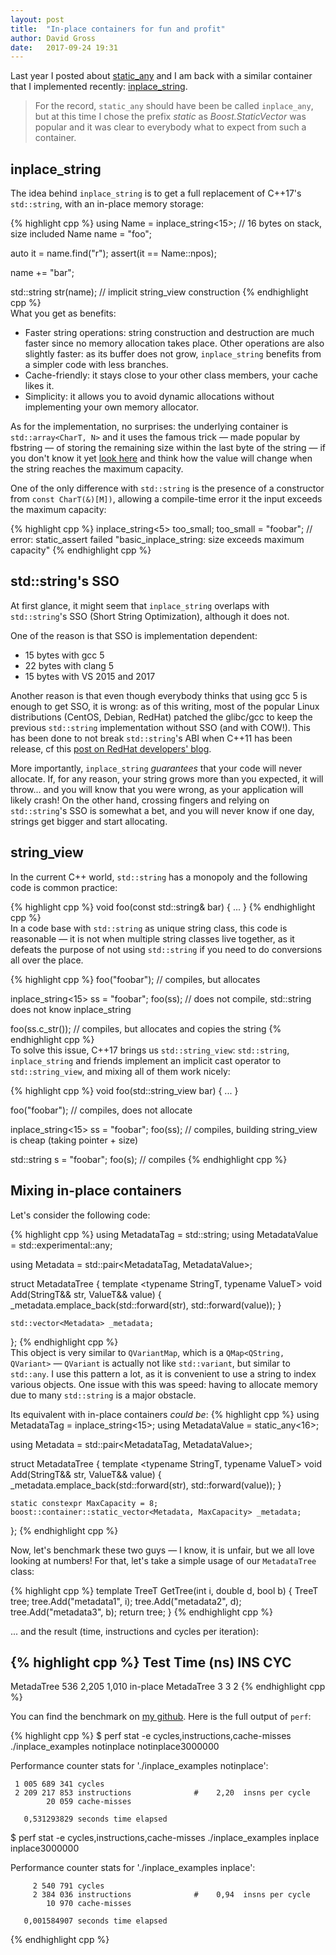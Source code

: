```yaml
---
layout: post
title:  "In-place containers for fun and profit"
author: David Gross
date:   2017-09-24 19:31
---
```


Last year I posted about [static_any](http://david-grs.github.io/low_latency_stack_based_boost_any/) and I am back with a similar container that I implemented
recently: [inplace_string](https://github.com/david-grs/inplace_string). 

> For the record, `static_any` should have been be called `inplace_any`, but at this time I chose the prefix *static* as *Boost.StaticVector* was popular and it 
> was clear to everybody what to expect from such a container.



inplace_string
--------------
The idea behind `inplace_string` is to get a full replacement of C++17's `std::string`, with an in-place memory storage:

{% highlight cpp %}
using Name = inplace_string<15>; // 16 bytes on stack, size included
Name name = "foo"; 

auto it = name.find("r");
assert(it == Name::npos);

name += "bar";
  
std::string str(name); // implicit string_view construction
{% endhighlight cpp %}
<br />
What you get as benefits:

  * Faster string operations: string construction and destruction are much faster since no memory allocation takes place. Other operations are also slightly faster: as its buffer
does not grow, `inplace_string` benefits from a simpler code with less branches.
  * Cache-friendly: it stays close to your other class members, your cache likes it.
  * Simplicity: it allows you to avoid dynamic allocations without implementing your own memory allocator.

As for the implementation, no surprises: the underlying container is `std::array<CharT, N>` and it uses the famous trick &mdash; made popular by fbstring &mdash; of storing the remaining size within the last byte of the string &mdash; 
if you don't know it yet [look here](https://github.com/david-grs/inplace_string/blob/81defa14a0650fa804b9c83624b7735084258a3b/inplace_string.h#L287) and think how the value will 
change when the string reaches the maximum capacity.

One of the only difference with `std::string` is the presence of a constructor from `const CharT(&)[M])`, allowing a compile-time error it the input exceeds the maximum capacity:

{% highlight cpp %}
inplace_string<5> too_small;
too_small = "foobar"; // error: static_assert failed "basic_inplace_string: size exceeds maximum capacity"
{% endhighlight cpp %}
<br />


std::string's SSO
-----------------
At first glance, it might seem that `inplace_string` overlaps with `std::string`'s SSO (Short String Optimization), although it does not.

One of the reason is that SSO is implementation dependent:

  * 15 bytes with gcc 5
  * 22 bytes with clang 5
  * 15 bytes with VS 2015 and 2017

Another reason is that even though everybody thinks that using gcc 5 is enough to get SSO, it is wrong: as of this writing, most of the popular Linux distributions (CentOS, Debian, RedHat) patched the glibc/gcc 
to keep the previous `std::string` implementation without SSO (and with COW!). This has been done to not break `std::string`'s ABI when C++11 has been release, cf this [post on RedHat developers' blog](https://developers.redhat.com/blog/2015/02/05/gcc5-and-the-c11-abi/).

More importantly, `inplace_string` *guarantees* that your code will never allocate. If, for any reason, your string grows more than you expected, it will throw... and you will know that you were wrong, as 
your application will likely crash! On the other hand, crossing fingers and relying on `std::string`'s SSO is somewhat a bet, and you will never know if one day, strings get bigger and start allocating.




string_view
-----------
In the current C++ world, `std::string` has a monopoly and the following code is common practice:

{% highlight cpp %}
void foo(const std::string& bar)
{
   ...
}
{% endhighlight cpp %}
<br />
In a code base with `std::string` as unique string class, this code is reasonable &mdash; it is not when multiple string classes live together, as it defeats the
purpose of not using `std::string` if you need to do conversions all over the place. 

{% highlight cpp %}
foo("foobar"); // compiles, but allocates

inplace_string<15> ss = "foobar";
foo(ss); // does not compile, std::string does not know inplace_string

foo(ss.c_str()); // compiles, but allocates and copies the string
{% endhighlight cpp %}
<br />
To solve this issue, C++17 brings us `std::string_view`: `std::string`, `inplace_string` and friends implement an implicit cast operator to `std::string_view`, and mixing 
all of them work nicely:

{% highlight cpp %}
void foo(std::string_view bar)
{
   ...
}

foo("foobar"); // compiles, does not allocate

inplace_string<15> ss = "foobar";
foo(ss); // compiles, building string_view is cheap (taking pointer + size)

std::string s = "foobar";
foo(s); // compiles
{% endhighlight cpp %}
<br />



Mixing in-place containers 
--------------------------
Let's consider the following code:

{% highlight cpp %}
using MetadataTag = std::string;
using MetadataValue = std::experimental::any;

using Metadata = std::pair<MetadataTag, MetadataValue>;

struct MetadataTree 
{
    template <typename StringT, typename ValueT>
    void Add(StringT&& str, ValueT&& value)
    {
        _metadata.emplace_back(std::forward<StringT>(str), std::forward<ValueT>(value));
    }

    std::vector<Metadata> _metadata;
};
{% endhighlight cpp %}
<br />
This object is very similar to `QVariantMap`, which is a `QMap<QString, QVariant>` &mdash; `QVariant` is actually not like `std::variant`, but similar to `std::any`. I use this pattern a lot, 
as it is convenient to use a string to index various objects. One issue with this was speed: having to allocate memory due to many `std::string` is a major obstacle.

Its equivalent with in-place containers *could be*:
{% highlight cpp %}
using MetadataTag = inplace_string<15>;
using MetadataValue = static_any<16>;

using Metadata = std::pair<MetadataTag, MetadataValue>;

struct MetadataTree 
{
    template <typename StringT, typename ValueT>
    void Add(StringT&& str, ValueT&& value)
    {
        _metadata.emplace_back(std::forward<StringT>(str), std::forward<ValueT>(value));
    }

    static constexpr MaxCapacity = 8;
    boost::container::static_vector<Metadata, MaxCapacity> _metadata;
};
{% endhighlight cpp %}

Now, let's benchmark these two guys &mdash; I know, it is unfair, but we all love looking at numbers! For that, let's take a simple usage of 
our `MetadataTree` class:

{% highlight cpp %}
template <typename TreeT>
TreeT GetTree(int i, double d, bool b)
{
  TreeT tree;
  tree.Add("metadata1", i);
  tree.Add("metadata2", d);
  tree.Add("metadata3", b);
  return tree;
}
{% endhighlight cpp %}

... and the result (time, instructions and cycles per iteration):

{% highlight cpp %}
Test                        Time (ns)          INS          CYC 
---------------------------------------------------------------
MetadaTree                        536        2,205        1,010 
in-place MetadaTree                 3            3            2 
{% endhighlight cpp %}
<br />

You can find the benchmark on [my github](https://github.com/david-grs/inplace_examples). Here is the full output of `perf`:

{% highlight cpp %}
$ perf stat -e cycles,instructions,cache-misses ./inplace_examples notinplace
notinplace3000000

 Performance counter stats for './inplace_examples notinplace':

     1 005 689 341 cycles                   
     2 209 217 853 instructions              #    2,20  insns per cycle        
            20 059 cache-misses                                                

       0,531293829 seconds time elapsed

$ perf stat -e cycles,instructions,cache-misses ./inplace_examples inplace
inplace3000000

 Performance counter stats for './inplace_examples inplace':

         2 540 791 cycles                   
         2 384 036 instructions              #    0,94  insns per cycle        
            10 970 cache-misses                                                

       0,001584907 seconds time elapsed
{% endhighlight cpp %}



